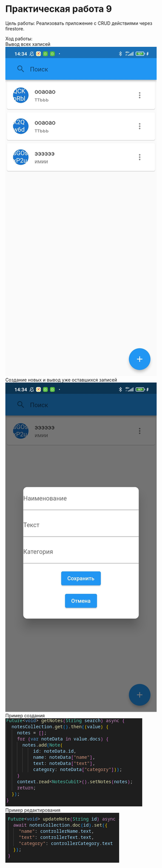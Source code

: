 # Практическая работа 9

Цель работы: Реализовать приложение c CRUD действиями через firestore.

Ход работы:  
Вывод всех хаписей  
![](documentation/1.jpg)  
Создание новых и вывод уже оставшихся записей  
![](documentation/2.jpg)  
Пример создания   
![](documentation/3.png)  
Пример редактирования  
![](documentation/4.png)